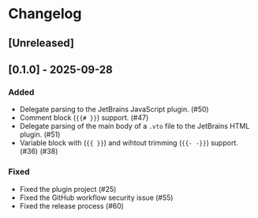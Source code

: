 # Changelog

## [Unreleased]

## [0.1.0] - 2025-09-28
### Added

- Delegate parsing to the JetBrains JavaScript plugin. (#50)
- Comment block (`{{# }}`) support. (#47)
- Delegate parsing of the main body of a `.vto` file to the JetBrains HTML plugin. (#51)
- Variable block with (`{{ }}`) and wihtout trimming (`{{- -}}`) support. (#36) (#38)

### Fixed

- Fixed the plugin project (#25)
- Fixed the GitHub workflow security issue (#55)
- Fixed the release process (#60)
